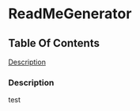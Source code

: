 # ReadMeGenerator

  ## Table Of Contents
  [Description](#description)





  ### Description
  test

